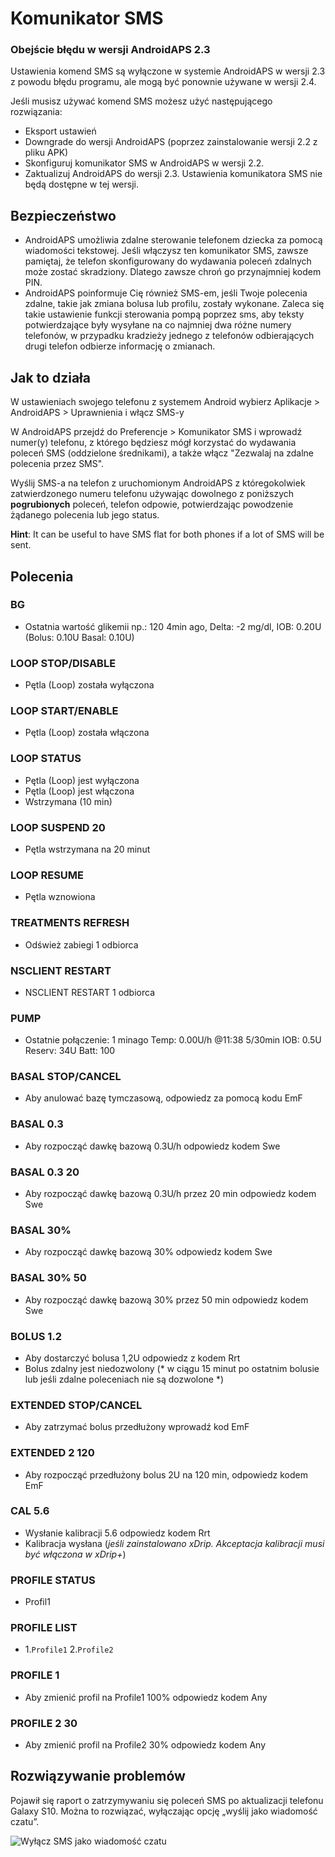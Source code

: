 # Komunikator SMS

### Obejście błędu w wersji AndroidAPS 2.3

Ustawienia komend SMS są wyłączone w systemie AndroidAPS w wersji 2.3 z powodu błędu programu, ale mogą być ponownie używane w wersji 2.4.

Jeśli musisz używać komend SMS możesz użyć następującego rozwiązania:

- Eksport ustawień
- Downgrade do wersji AndroidAPS (poprzez zainstalowanie wersji 2.2 z pliku APK)
- Skonfiguruj komunikator SMS w AndroidAPS w wersji 2.2.
- Zaktualizuj AndroidAPS do wersji 2.3. Ustawienia komunikatora SMS nie będą dostępne w tej wersji.

## Bezpieczeństwo

- AndroidAPS umożliwia zdalne sterowanie telefonem dziecka za pomocą wiadomości tekstowej. Jeśli włączysz ten komunikator SMS, zawsze pamiętaj, że telefon skonfigurowany do wydawania poleceń zdalnych może zostać skradziony. Dlatego zawsze chroń go przynajmniej kodem PIN.
- AndroidAPS poinformuje Cię również SMS-em, jeśli Twoje polecenia zdalne, takie jak zmiana bolusa lub profilu, zostały wykonane. Zaleca się takie ustawienie funkcji sterowania pompą poprzez sms, aby teksty potwierdzające były wysyłane na co najmniej dwa różne numery telefonów, w przypadku kradzieży jednego z telefonów odbierających drugi telefon odbierze informację o zmianach.

## Jak to działa

W ustawieniach swojego telefonu z systemem Android wybierz Aplikacje > AndroidAPS > Uprawnienia i włącz SMS-y

W AndroidAPS przejdź do Preferencje > Komunikator SMS i wprowadź numer(y) telefonu, z którego będziesz mógł korzystać do wydawania poleceń SMS (oddzielone średnikami), a także włącz "Zezwalaj na zdalne polecenia przez SMS".

Wyślij SMS-a na telefon z uruchomionym AndroidAPS z któregokolwiek zatwierdzonego numeru telefonu używając dowolnego z poniższych **pogrubionych** poleceń, telefon odpowie, potwierdzając powodzenie żądanego polecenia lub jego status.

**Hint**: It can be useful to have SMS flat for both phones if a lot of SMS will be sent.

## Polecenia

### BG

- Ostatnia wartość glikemii np.: 120 4min ago, Delta: -2 mg/dl, IOB: 0.20U (Bolus: 0.10U Basal: 0.10U)

### LOOP STOP/DISABLE

- Pętla (Loop) została wyłączona

### LOOP START/ENABLE

- Pętla (Loop) została włączona

### LOOP STATUS

- Pętla (Loop) jest wyłączona
- Pętla (Loop) jest włączona
- Wstrzymana (10 min)

### LOOP SUSPEND 20

- Pętla wstrzymana na 20 minut

### LOOP RESUME

- Pętla wznowiona

### TREATMENTS REFRESH

- Odśwież zabiegi 1 odbiorca

### NSCLIENT RESTART

- NSCLIENT RESTART 1 odbiorca

### PUMP

- Ostatnie połączenie: 1 minago Temp: 0.00U/h @11:38 5/30min IOB: 0.5U Reserv: 34U Batt: 100

### BASAL STOP/CANCEL

- Aby anulować bazę tymczasową, odpowiedz za pomocą kodu EmF

### BASAL 0.3

- Aby rozpocząć dawkę bazową 0.3U/h odpowiedz kodem Swe

### BASAL 0.3 20

- Aby rozpocząć dawkę bazową 0.3U/h przez 20 min odpowiedz kodem Swe

### BASAL 30%

- Aby rozpocząć dawkę bazową 30% odpowiedz kodem Swe

### BASAL 30% 50

- Aby rozpocząć dawkę bazową 30% przez 50 min odpowiedz kodem Swe

### BOLUS 1.2

- Aby dostarczyć bolusa 1,2U odpowiedz z kodem Rrt
- Bolus zdalny jest niedozwolony (* w ciągu 15 minut po ostatnim bolusie lub jeśli zdalne poleceniach nie są dozwolone *)

### EXTENDED STOP/CANCEL

- Aby zatrzymać bolus przedłużony wprowadź kod EmF

### EXTENDED 2 120

- Aby rozpocząć przedłużony bolus 2U na 120 min, odpowiedz kodem EmF

### CAL 5.6

- Wysłanie kalibracji 5.6 odpowiedz kodem Rrt
- Kalibracja wysłana (*jeśli zainstalowano xDrip. Akceptacja kalibracji musi być włączona w xDrip+*)

### PROFILE STATUS

- Profil1

### PROFILE LIST

- 1.`Profile1` 2.`Profile2`

### PROFILE 1

- Aby zmienić profil na Profile1 100% odpowiedz kodem Any

### PROFILE 2 30

- Aby zmienić profil na Profile2 30% odpowiedz kodem Any

## Rozwiązywanie problemów

Pojawił się raport o zatrzymywaniu się poleceń SMS po aktualizacji telefonu Galaxy S10. Można to rozwiązać, wyłączając opcję „wyślij jako wiadomość czatu”.

![Wyłącz SMS jako wiadomość czatu](../images/SMSdisableChat.png)